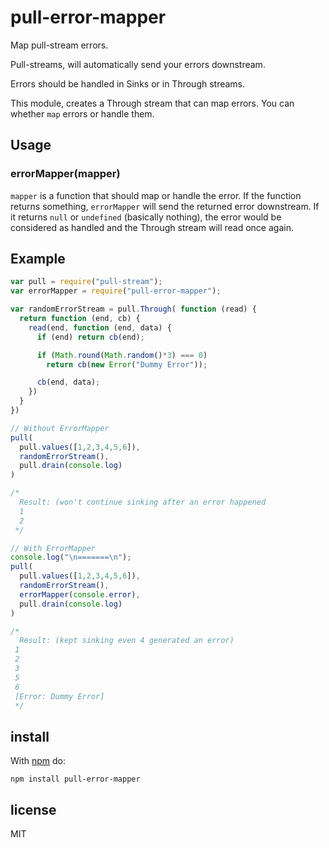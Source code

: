 # pull-error-mapper

Map pull-stream errors.

Pull-streams, will automatically send your errors downstream.

Errors should be handled in Sinks or in Through streams.

This module, creates a Through stream that can map errors. You can whether `map` errors or handle them.

## Usage

### errorMapper(mapper)

`mapper` is a function that should map or handle the error. If the function returns something, `errorMapper` will send
the returned error downstream. If it returns `null` or `undefined` (basically nothing), the error would be considered
as handled and the Through stream will read once again.

## Example

```js
var pull = require("pull-stream");
var errorMapper = require("pull-error-mapper");

var randomErrorStream = pull.Through( function (read) {
  return function (end, cb) {
    read(end, function (end, data) {
      if (end) return cb(end);

      if (Math.round(Math.random()*3) === 0)
        return cb(new Error("Dummy Error"));

      cb(end, data);
    })
  }
})

// Without ErrorMapper
pull(
  pull.values([1,2,3,4,5,6]),
  randomErrorStream(),
  pull.drain(console.log)
)

/*
  Result: (won't continue sinking after an error happened
  1
  2
 */

// With ErrorMapper
console.log("\n=======\n");
pull(
  pull.values([1,2,3,4,5,6]),
  randomErrorStream(),
  errorMapper(console.error),
  pull.drain(console.log)
)

/*
  Result: (kept sinking even 4 generated an error)
 1
 2
 3
 5
 6
 [Error: Dummy Error]
 */
```

## install

With [npm](https://npmjs.org) do:

```
npm install pull-error-mapper
```

## license

MIT